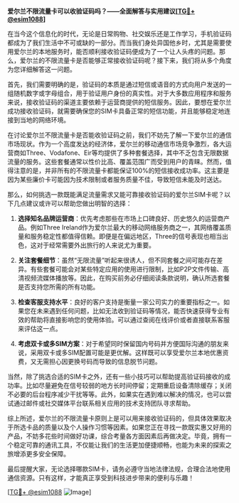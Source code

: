 **爱尔兰不限流量卡可以收验证码吗？——全面解答与实用建议[[TG💪+ @esim1088](https://t.me/s/esim1088)]**

在当今这个信息化的时代，无论是日常购物、社交娱乐还是工作学习，手机验证码都成为了我们生活中不可或缺的一部分。而当我们身处异国他乡时，尤其是需要使用爱尔兰的本地服务时，能否顺利接收验证码便成为了一个让人头疼的问题。那么，爱尔兰的不限流量卡是否能够正常接收验证码呢？接下来，我们将从多个角度为您详细解答这一问题。

首先，我们需要明确的是，验证码的本质是通过短信或语音的方式向用户发送的一组随机数字或字母组合，用于验证用户身份的真实性。对于大多数应用程序和服务来说，接收验证码的渠道主要依赖于运营商提供的短信服务。因此，要想在爱尔兰成功接收验证码，就需要确保您的SIM卡具备正常的短信功能，并且能够稳定地连接到当地的网络环境。

在讨论爱尔兰不限流量卡是否能收验证码之前，我们不妨先了解一下爱尔兰的通信市场现状。作为一个高度发达的经济体，爱尔兰的移动通信市场竞争激烈，各大运营商如Three、Vodafone、Eir等均提供了多种套餐选择，其中不乏包含无限数据流量的服务。这些套餐通常以性价比高、覆盖范围广而受到用户的青睐。然而，值得注意的是，并非所有的不限流量卡都能保证100%的短信接收成功率。这主要是因为某些廉价卡可能因为技术限制或者服务质量不佳，导致短信未能及时送达。

那么，如何挑选一款既能满足流量需求又能可靠接收验证码的爱尔兰SIM卡呢？以下几点建议或许可以帮助您做出明智的选择：

1. **选择知名品牌运营商**：优先考虑那些在市场上口碑良好、历史悠久的运营商产品。例如Three Ireland作为爱尔兰最大的移动网络服务商之一，其网络覆盖质量和服务稳定性都值得信赖。即便是在偏远地区，Three的信号表现也相当出色，这对于经常需要外出旅行的人来说尤为重要。

2. **关注套餐细节**：虽然“无限流量”听起来很诱人，但不同套餐之间可能存在差异。有些套餐可能会对某些特定应用的使用进行限制，比如P2P文件传输、高清视频流媒体播放等。因此，在购买前务必仔细阅读条款说明，确认所选套餐是否支持您所需的所有功能。

3. **检查客服支持水平**：良好的客户支持是衡量一家公司实力的重要指标之一。如果您在未来遇到任何问题，比如无法收到验证码等情况，能否快速获得专业有效的帮助将直接影响您的使用体验。可以通过查阅在线评价或者直接联系客服来评估这一点。

4. **考虑双卡或多SIM方案**：对于希望同时保留国内号码并方便国际沟通的朋友来说，采用双卡或多SIM配置可能是更优解。这样既可以享受爱尔兰本地优惠资费，又无需担心因更换号码而导致的信息脱节问题。

当然，除了挑选合适的SIM卡之外，还有一些小技巧可以帮助提高验证码接收的成功率。比如尽量避免在信号较弱的地方长时间停留；定期重启设备清除缓存；关闭不必要的后台程序减少干扰等等。此外，如果实在遇到难以解决的情况，也可以尝试通过邮件或社交媒体平台联系相关应用的技术支持团队寻求帮助。

综上所述，爱尔兰的不限流量卡原则上是可以用来接收验证码的，但具体效果取决于所选卡品的质量以及个人操作习惯等因素。如果您正在寻找一款既实惠又好用的产品，不妨多花些时间做好功课，综合考量各方面因素后再做决定。毕竟，拥有一个稳定可靠的通讯工具，不仅能让我们的生活更加便捷顺畅，也能为未来的探索之旅增添更多安全保障。

最后提醒大家，无论选择哪款SIM卡，请务必遵守当地法律法规，合理合法地使用通信资源。只有这样，才能真正享受到科技进步带来的便利与乐趣！

[[TG💪+ @esim1088](https://t.me/s/esim1088) ![Image](https://i.postimg.cc/4NQfJmqS/Snipaste-2025-05-13-00-14-12.png)]